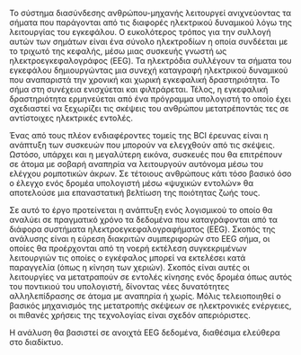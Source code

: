Το σύστημα διασύνδεσης ανθρώπου-μηχανής λειτουργεί ανιχνεύοντας τα σήματα που
παράγονται από τις διαφορές ηλεκτρικού δυναμικού λόγω της λειτουργίας του
εγκεφάλου. Ο ευκολότερος τρόπος για την συλλογή αυτών των σημάτων είναι ένα
σύνολο ηλεκτροδίων η οποία συνδέεται με το τριχωτό της κεφαλής, μέσω μιας
συσκευής γνωστή ως ηλεκτροεγκεφαλογράφος (EEG). Τα ηλεκτρόδια συλλέγουν τα
σήματα του εγκεφάλου δημιουργώντας μια συνεχή καταγραφή ηλεκτρικού δυναμικού που
αναπαριστά την χρονική και χωρική εγκεφαλική δραστηριότητα. Το σήμα στη συνέχεια
ενισχύεται και φιλτράρεται. Τέλος, η εγκεφαλική δραστηριότητα ερμηνεύεται από
ένα πρόγραμμα υπολογιστή το οποίο έχει σχεδιαστεί να ξεχωρίζει τις σκέψεις του
ανθρώπου μετατρέποντάς τες σε αντίστοιχες ηλεκτρικές εντολές.

Ένας από τους πλέον ενδιαφέροντες τομείς της BCI έρευνας είναι η ανάπτυξη των
συσκευών που μπορούν να ελεγχθούν από τις σκέψεις. Ωστόσο, υπάρχει και η
μεγαλύτερη εικόνα, συσκευές που θα επιτρέπουν σε άτομα με σοβαρή αναπηρία να
λειτουργούν αυτόνομα μέσω του ελέγχου ρομποτικών άκρων. Σε τέτοιους ανθρώπους
κάτι τόσο βασικό όσο ο έλεγχο ενός δρομέα υπολογιστή μέσω «ψυχικών εντολών» θα
αποτελούσε μια επαναστατική βελτίωση της ποιότητας ζωής τους.

Σε αυτό το έργο προτείνεται η ανάπτυξη ενός λογισμικού το οποίο θα αναλύει σε
πραγματικό χρόνο τα δεδομένα που καταγράφονται από τα διάφορα συστήματα
ηλεκτροεγκεφαλογραφήματος (EEG). Σκοπός της ανάλυσης είναι η εύρεση διακριτών
συμπεριφορών στο EEG σήμα, οι οποίες θα προέρχονται από τη νοερή εκτέλεση
συγκεκριμένων λειτουργιών τις οποίες ο εγκέφαλος μπορεί να εκτελέσει κατά
παραγγελία (όπως η κίνηση των χεριών). Σκοπός είναι αυτές οι λειτουργίες να
μετατραπούν σε εντολές κίνησης ενός δρομέα όπως αυτός του ποντικιού του
υπολογιστή, δίνοντας νέες δυνατότητες αλληλεπίδρασης σε άτομα με αναπηρία ή
χωρίς. Μόλις τελειοποιηθεί ο βασικός μηχανισμός της μετατροπής σκέψεων σε
ηλεκτρονικές ενέργειες, οι πιθανές χρήσεις της τεχνολογίας είναι σχεδόν
απεριόριστες.

Η ανάλυση θα βασιστεί σε ανοιχτά EEG δεδομένα, διαθέσιμα ελεύθερα στο διαδίκτυο.

